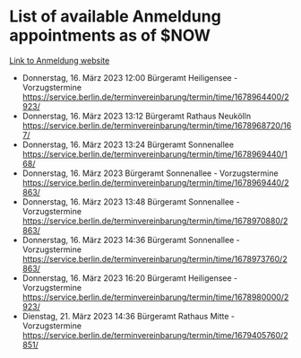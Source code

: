 # List of available Anmeldung appointments as of $NOW
[Link to Anmeldung website](https://service.berlin.de/terminvereinbarung/termin/tag.php?termin=1&anliegen[]=120686&dienstleisterlist=122210,122217,327316,122219,327312,122227,327314,122231,327346,122243,327348,122254,122252,329742,122260,329745,122262,329748,122271,327278,122273,327274,122277,327276,330436,122280,327294,122282,327290,122284,327292,122291,327270,122285,327266,122286,327264,122296,327268,150230,329760,122297,327286,122294,327284,122312,329763,122314,329775,122304,327330,122311,327334,122309,327332,317869,122281,327352,122279,329772,122283,122276,327324,122274,327326,122267,329766,122246,327318,122251,327320,122257,327322,122208,327298,122226,327300&herkunft=http%3A%2F%2Fservice.berlin.de%2Fdienstleistung%2F120686%2F)
- Donnerstag, 16. März 2023 12:00 Bürgeramt Heiligensee - Vorzugstermine https://service.berlin.de/terminvereinbarung/termin/time/1678964400/2923/
- Donnerstag, 16. März 2023 13:12 Bürgeramt Rathaus Neukölln https://service.berlin.de/terminvereinbarung/termin/time/1678968720/167/
- Donnerstag, 16. März 2023 13:24 Bürgeramt Sonnenallee https://service.berlin.de/terminvereinbarung/termin/time/1678969440/168/
- Donnerstag, 16. März 2023  Bürgeramt Sonnenallee - Vorzugstermine https://service.berlin.de/terminvereinbarung/termin/time/1678969440/2863/
- Donnerstag, 16. März 2023 13:48 Bürgeramt Sonnenallee - Vorzugstermine https://service.berlin.de/terminvereinbarung/termin/time/1678970880/2863/
- Donnerstag, 16. März 2023 14:36 Bürgeramt Sonnenallee - Vorzugstermine https://service.berlin.de/terminvereinbarung/termin/time/1678973760/2863/
- Donnerstag, 16. März 2023 16:20 Bürgeramt Heiligensee - Vorzugstermine https://service.berlin.de/terminvereinbarung/termin/time/1678980000/2923/
- Dienstag, 21. März 2023 14:36 Bürgeramt Rathaus Mitte - Vorzugstermine https://service.berlin.de/terminvereinbarung/termin/time/1679405760/2851/
